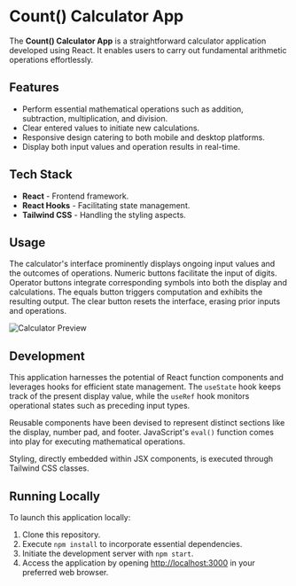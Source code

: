 # Count() Calculator App

The **Count() Calculator App** is a straightforward calculator application developed using React. It enables users to carry out fundamental arithmetic operations effortlessly.

## Features

- Perform essential mathematical operations such as addition, subtraction, multiplication, and division.
- Clear entered values to initiate new calculations.
- Responsive design catering to both mobile and desktop platforms.
- Display both input values and operation results in real-time.

## Tech Stack

- **React** - Frontend framework.
- **React Hooks** - Facilitating state management.
- **Tailwind CSS** - Handling the styling aspects.

## Usage

The calculator's interface prominently displays ongoing input values and the outcomes of operations. Numeric buttons facilitate the input of digits. Operator buttons integrate corresponding symbols into both the display and calculations. The equals button triggers computation and exhibits the resulting output. The clear button resets the interface, erasing prior inputs and operations.

![Calculator Preview](https://count-calculator-react.netlify.app/app-preview.png)

## Development

This application harnesses the potential of React function components and leverages hooks for efficient state management. The `useState` hook keeps track of the present display value, while the `useRef` hook monitors operational states such as preceding input types.

Reusable components have been devised to represent distinct sections like the display, number pad, and footer. JavaScript's `eval()` function comes into play for executing mathematical operations.

Styling, directly embedded within JSX components, is executed through Tailwind CSS classes.

## Running Locally

To launch this application locally:

1. Clone this repository.
2. Execute `npm install` to incorporate essential dependencies.
3. Initiate the development server with `npm start`.
4. Access the application by opening [http://localhost:3000](http://localhost:3000) in your preferred web browser.
